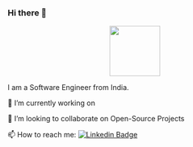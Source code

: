 ### Hi there 👋

<!--
**mani2310/mani2310** is a ✨ _special_ ✨ repository because its `README.md` (this file) appears on your GitHub profile.

Here are some ideas to get you started: -->
 <div id="header" align="center">
  <img src="https://media.giphy.com/media/aIJDrOomj81MQZz2uO/giphy.gif" width="100"/>
</div>

I am a Software Engineer from India.

 🔭 I’m currently working on 
   
 
 👯 I’m looking to collaborate on Open-Source Projects
 
 📫 How to reach me: [![Linkedin Badge](https://img.shields.io/badge/-LinkedIn-blue?style=flat&logo=Linkedin&logoColor=white)](https://www.linkedin.com/in/manisha-paswan-65ab7987/)
